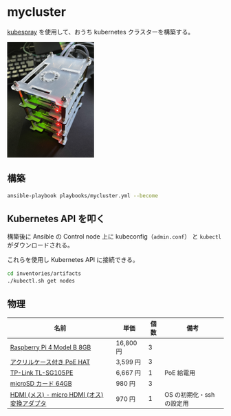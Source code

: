 # mycluster

[kubespray](https://github.com/kubernetes-sigs/kubespray) を使用して、おうち kubernetes クラスターを構築する。

<img src="https://raw.githubusercontent.com/CASL0/ansible/images/mycluster.jpeg" width="40%" />

## 構築

```sh
ansible-playbook playbooks/mycluster.yml --become
```

## Kubernetes API を叩く

構築後に Ansible の Control node 上に kubeconfig（`admin.conf`） と `kubectl` がダウンロードされる。

これらを使用し Kubernetes API に接続できる。

```sh
cd inventories/artifacts
./kubectl.sh get nodes
```

## 物理

| 名前                                                                                   | 単価      | 個数 | 備考                      |
| -------------------------------------------------------------------------------------- | --------- | ---- | ------------------------- |
| [Raspberry Pi 4 Model B 8GB](https://raspberry-pi.ksyic.com/?pdp.id=552)               | 16,800 円 | 3    |                           |
| [アクリルケース付き PoE HAT](https://www.amazon.co.jp/dp/B097NCD6FW)                   | 3,599 円  | 3    |                           |
| [TP-Link TL-SG105PE](https://www.amazon.co.jp/dp/B08GDC61NS)                           | 6,667 円  | 1    | PoE 給電用                |
| [microSD カード 64GB](https://www.amazon.co.jp/dp/B07DVJ86SS)                          | 980 円    | 3    |                           |
| [HDMI (メス) - micro HDMI (オス) 変換アダプタ](https://www.amazon.co.jp/dp/B01017VGR2) | 970 円    | 1    | OS の初期化・ssh の設定用 |
